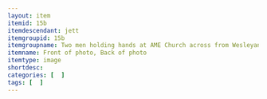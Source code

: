 ```yaml
---
layout: item
itemid: 15b
itemdescendant: jett
itemgroupid: 15b
itemgroupname: Two men holding hands at AME Church across from Wesleyan Church
itemname: Front of photo, Back of photo
itemtype: image
shortdesc: 
categories: [  ]
tags: [  ]
---
```







